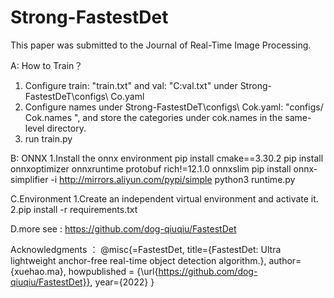 # Strong-FastestDet

This paper was submitted to the Journal of Real-Time Image Processing.

A: How to Train？
1. Configure train: "train.txt" and val: "C:val.txt" under Strong-FastestDeT\configs\ Co.yaml
2. Configure names under Strong-FastestDeT\configs\ Cok.yaml: "configs/ Cok.names ", and store the categories under cok.names in the same-level directory.
3. run train.py

B: ONNX
1.Install the onnx environment
pip install cmake==3.30.2
pip install onnxoptimizer onnxruntime protobuf rich!=12.1.0 onnxslim
pip install onnx-simplifier -i http://mirrors.aliyun.com/pypi/simple 
python3 runtime.py

C.Environment
1.Create an independent virtual environment and activate it.
2.pip install -r requirements.txt

D.more see : https://github.com/dog-qiuqiu/FastestDet

Acknowledgments ：
@misc{=FastestDet,
      title={FastestDet: Ultra lightweight anchor-free real-time object detection algorithm.},
      author={xuehao.ma},
      howpublished = {\url{https://github.com/dog-qiuqiu/FastestDet}},
      year={2022}
}

